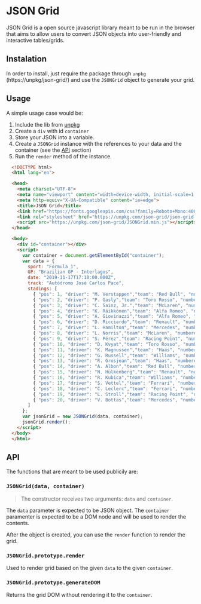 # JSON Grid

JSON Grid is a open source javascript library meant to be run in the browser that aims to allow users to convert JSON objects into user-friendly and interactive tables/grids.

## Instalation

In order to install, just require the package through `unpkg` (https://unpkg/json-grid/) and use the `JSONGrid` object to generate your grid.

## Usage

A simple usage case would be:

1. Include the lib from [unpkg](https://unpkg.com)
2. Create a `div` with id `container`
3. Store your JSON into a variable.
4. Create a `JSONGrid` instance with the references to your data and the container (see the [API](#API) section)
5. Run the `render` method of the instance.


```html
  <!DOCTYPE html>
  <html lang="en">

  <head>
    <meta charset="UTF-8">
    <meta name="viewport" content="width=device-width, initial-scale=1.0">
    <meta http-equiv="X-UA-Compatible" content="ie=edge">
    <title>JSON Grid</title>
    <link href="https://fonts.googleapis.com/css?family=Roboto+Mono:400,500,700&display=swap" rel="stylesheet">
    <link rel="stylesheet" href="https://unpkg.com/json-grid/json-grid.css">
    <script src="https://unpkg.com/json-grid/JSONGrid.min.js"></script>
  </head>

  <body>
    <div id="container"></div>
    <script>
      var container = document.getElementById("container");
      var data = {
        sport: "Formula 1",
        GP: "Brazilian GP - Interlagos",
        date: "2019-11-17T17:10:00.000Z",
        track: "Autódromo José Carlos Pace",
        stadings: [
          { "pos": 1, "driver": "M. Verstappen","team": "Red Bull", "number#": 33, "time": "+1:33:14.678", "pts": 25 },
          { "pos": 2, "driver": "P. Gasly","team": "Toro Rosso", "number#": 10, "time": "+6.077s", "pts": 18 },
          { "pos": 3, "driver": "C. Sainz, Jr.","team": "McLaren", "number#": 55, "time": "+8.896s", "pts": 15 },
          { "pos": 4, "driver": "K. Räikkönen","team": "Alfa Romeo", "number#": 7, "time": "+9.452s", "pts": 12 },
          { "pos": 5, "driver": "A. Giovinazzi","team": "Alfa Romeo", "number#": 99, "time": "+10.201s", "pts": 10 },
          { "pos": 6, "driver": "D. Ricciardo","team": "Renault", "number#": 3, "time": "+10.541s", "pts": 8 },
          { "pos": 7, "driver": "L. Hamilton","team": "Mercedes", "number#": 44, "time": "+11.139s", "pts": 6 },
          { "pos": 8, "driver": "L. Norris","team": "McLaren", "number#": 4, "time": "+11.204s", "pts": 4 },
          { "pos": 9, "driver": "S. Pérez","team": "Racing Point", "number#": 11, "time": "+11.529s", "pts": 2 },
          { "pos": 10, "driver": "D. Kvyat","team": "Toro Rosso", "number#": 26, "time": "+11.931s", "pts": 1 },
          { "pos": 11, "driver": "K. Magnussen","team": "Haas", "number#": 20, "time": "+12.732s", "pts": 0 },
          { "pos": 12, "driver": "G. Russell","team": "Williams", "number#": 63, "time": "+13.599s", "pts": 0 },
          { "pos": 13, "driver": "R. Grosjean","team": "Haas", "number#": 8, "time": "+13.599s", "pts": 0 },
          { "pos": 14, "driver": "A. Albon","team": "Red Bull", "number#": 23, "time": "+14.927s", "pts": 0 },
          { "pos": 15, "driver": "N. Hülkenberg","team": "Renault", "number#": 27, "time": "+18.059s", "pts": 0 },
          { "pos": 16, "driver": "R. Kubica","team": "Williams", "number#": 88, "time": "+1 Lap", "pts": 0 },
          { "pos": 17, "driver": "S. Vettel","team": "Ferrari", "number#": 5, "time": "DNF", "pts": 0 },
          { "pos": 18, "driver": "C. Leclerc","team": "Ferrari", "number#": 16, "time": "DNF", "pts": 0 },
          { "pos": 19, "driver": "L. Stroll","team": "Racing Point", "number#": 18, "time": "DNF", "pts": 0 },
          { "pos": 20, "driver": "V. Bottas","team": "Mercedes", "number#": 77, "time": "DNF", "pts": 0 }
        ]
      };
      var jsonGrid = new JSONGrid(data, container);
      jsonGrid.render();
    </script>
  </body>
  </html>
```

## API

The functions that are meant to be used publicily are:

### `JSONGrid(data, container)`

> The constructor receives two arguments: `data` and `container`.

The `data` parameter is expected to be JSON object.
The `container` paramenter is expected to be a DOM node and will be used to render the contents.

After the object is created, you can use the `render` function to render the grid.

### `JSONGrid.prototype.render`

Used to render grid based on the given `data` to the given `container`.

### `JSONGrid.prototype.generateDOM`

Returns the grid DOM without rendering it to the `container`.